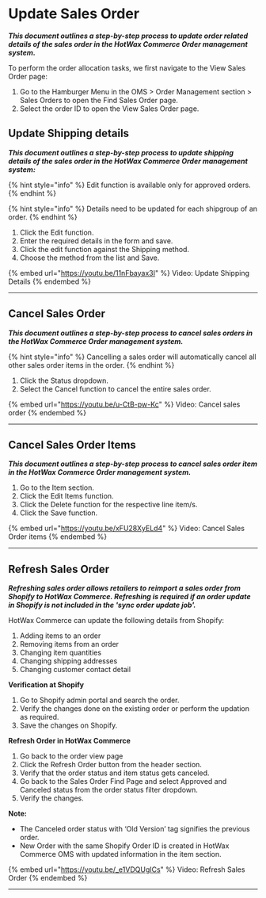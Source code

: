 
# Update Sales Order 
_**This document outlines a step-by-step process to update order related details of the sales order in the HotWax Commerce Order management system.**_

To perform the order allocation tasks, we first navigate to the View Sales Order page:

1. Go to  the Hamburger Menu in the OMS > Order Management section > Sales Orders to open the Find Sales Order page.
2. Select the order ID to open the View Sales Order page.


## Update Shipping details

_**This document outlines a step-by-step process to update shipping details of the sales order in the HotWax Commerce Order management system:**_

{% hint style="info" %}
Edit function is available only for approved orders.
{% endhint %}

{% hint style="info" %}
Details need to be updated for each shipgroup of an order.
{% endhint %}


1. Click the Edit function.
2. Enter the required details in the form and save.
3. Click the edit function against the Shipping method.
4. Choose the method from the list and Save.

{% embed url="https://youtu.be/11nFbayax3I" %}
Video: Update Shipping Details
{% endembed %}

---

## Cancel Sales Order

_**This document outlines a step-by-step process to cancel sales orders in the HotWax Commerce Order management system.**_

{% hint style="info" %}
Cancelling a sales order will automatically cancel all other sales order items in the order.
{% endhint %}


1. Click the Status dropdown.&#x20;
2. Select the Cancel function to cancel the entire sales order.&#x20;

{% embed url="https://youtu.be/u-CtB-pw-Kc" %}
Video: Cancel sales order
{% endembed %}

---

## Cancel Sales Order Items

_**This document outlines a step-by-step process to cancel sales order item in the HotWax Commerce Order management system.**_


1. Go to the Item section.&#x20;
2. Click the Edit Items function.
3. Click the Delete function for  the respective line item/s.
4. Click the Save function.

{% embed url="https://youtu.be/xFU28XyELd4" %}
Video: Cancel Sales Order items
{% endembed %}

---

## Refresh Sales Order

_**Refreshing sales order allows retailers to reimport a sales order from Shopify to HotWax Commerce. Refreshing is required if an order update in Shopify is not included in the 'sync order update job'.**_

HotWax Commerce can update the following details from Shopify:
1. Adding items to an order
2. Removing items from an order
3. Changing item quantities
4. Changing shipping addresses
5. Changing customer contact detail



**Verification at Shopify**

1. Go to Shopify admin portal and search the order.&#x20;
2. Verify the changes done on the existing order or perform the updation as required.&#x20;
3. Save the changes on Shopify.

**Refresh Order in HotWax Commerce**

1. Go back to the order view page
2. Click the Refresh Order button from the header section.&#x20;
3. Verify that the order status and item status gets canceled.
4. Go back to the Sales Order Find Page and select Approved and Canceled status from the order status filter dropdown.
5. Verify the changes.

**Note:**&#x20;

* The Canceled order status with  ‘Old Version’ tag signifies the previous order.
* New Order with the same Shopify Order ID is created in HotWax Commerce OMS with updated information in the item section.&#x20;

{% embed url="https://youtu.be/_e1VDQUgICs" %}
Video: Refresh Sales Order
{% endembed %}

---